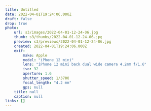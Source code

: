 ```yaml
---
title: Untitled
date: 2022-04-01T19:24:06.000Z
draft: false
drop: true
photo:
    url: s3/images/2022-04-01-12-24-06.jpg
    thumb: s3/thumbs/2022-04-01-12-24-06.jpg
    preview: s3/previews/2022-04-01-12-24-06.jpg
    created: 2022-04-01T19:24:06.000Z
    exif:
        make: Apple
        model: "iPhone 12 mini"
        lens: "iPhone 12 mini back dual wide camera 4.2mm f/1.6"
        iso: 32
        aperture: 1.6
        shutter_speed: 1/3700
        focal_length: "4.2 mm"
        gps: null
    title: null
    caption: null
links: []
---
```

